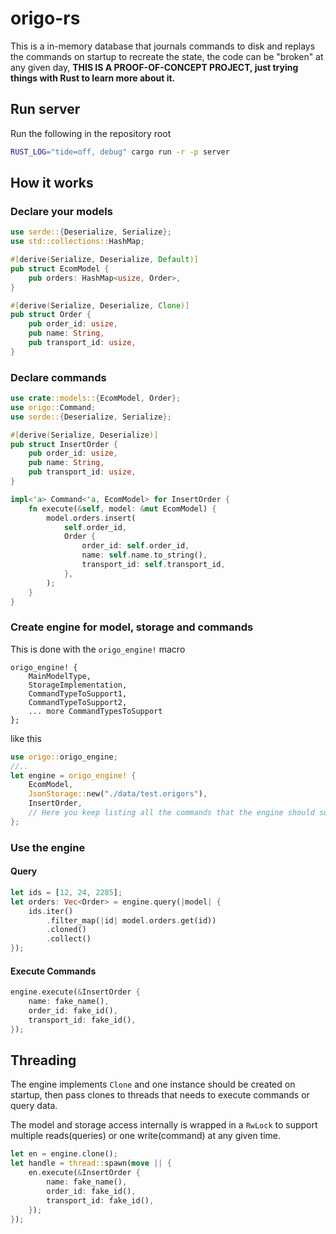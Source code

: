 # origo-rs

This is a in-memory database that journals commands to disk and replays the commands on startup to recreate the state, the code can be "broken" at any given day, **THIS IS A PROOF-OF-CONCEPT PROJECT, just trying things with Rust to learn more about it.**

## Run server
Run the following in the repository root
```bash
RUST_LOG="tide=off, debug" cargo run -r -p server
```

## How it works
### Declare your models
```rust
use serde::{Deserialize, Serialize};
use std::collections::HashMap;

#[derive(Serialize, Deserialize, Default)]
pub struct EcomModel {
    pub orders: HashMap<usize, Order>,
}

#[derive(Serialize, Deserialize, Clone)]
pub struct Order {
    pub order_id: usize,
    pub name: String,
    pub transport_id: usize,
}

```

### Declare commands
```rust
use crate::models::{EcomModel, Order};
use origo::Command;
use serde::{Deserialize, Serialize};

#[derive(Serialize, Deserialize)]
pub struct InsertOrder {
    pub order_id: usize,
    pub name: String,
    pub transport_id: usize,
}

impl<'a> Command<'a, EcomModel> for InsertOrder {
    fn execute(&self, model: &mut EcomModel) {
        model.orders.insert(
            self.order_id,
            Order {
                order_id: self.order_id,
                name: self.name.to_string(),
                transport_id: self.transport_id,
            },
        );
    }
}
```

### Create engine for model, storage and commands
This is done with the `origo_engine!` macro
```
origo_engine! {
    MainModelType,
    StorageImplementation,
    CommandTypeToSupport1,
    CommandTypeToSupport2,
    ... more CommandTypesToSupport
};
```
like this
```rust
use origo::origo_engine;
//..
let engine = origo_engine! {
    EcomModel,
    JsonStorage::new("./data/test.origors"),
    InsertOrder,
    // Here you keep listing all the commands that the engine should support
};
```

### Use the engine
#### Query
```rust
let ids = [12, 24, 2285];
let orders: Vec<Order> = engine.query(|model| {
    ids.iter()
        .filter_map(|id| model.orders.get(id))
        .cloned()
        .collect()
});
```
#### Execute Commands
```rust
engine.execute(&InsertOrder {
    name: fake_name(),
    order_id: fake_id(),
    transport_id: fake_id(),
});
```

## Threading
The engine implements `Clone` and one instance should be created on startup, then pass clones to threads that needs to execute commands or query data.

The model and storage access internally is wrapped in a `RwLock` to support multiple reads(queries) or one write(command) at any given time.
```rust
let en = engine.clone();
let handle = thread::spawn(move || {
    en.execute(&InsertOrder {
        name: fake_name(),
        order_id: fake_id(),
        transport_id: fake_id(),
    });
});
```